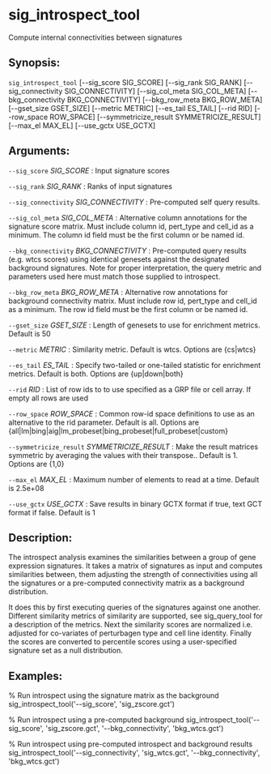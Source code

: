 # sig_introspect_tool
Compute internal connectivities between signatures

## Synopsis:
`sig_introspect_tool` [--sig_score SIG_SCORE] 
[--sig_rank SIG_RANK] [--sig_connectivity SIG_CONNECTIVITY] [--sig_col_meta SIG_COL_META] 
[--bkg_connectivity BKG_CONNECTIVITY] [--bkg_row_meta BKG_ROW_META] [--gset_size 
GSET_SIZE] [--metric METRIC] [--es_tail ES_TAIL] [--rid RID] [--row_space ROW_SPACE] 
[--symmetricize_result SYMMETRICIZE_RESULT] [--max_el MAX_EL] [--use_gctx USE_GCTX]

## Arguments:

`--sig_score` *SIG_SCORE*
: Input signature scores

`--sig_rank` *SIG_RANK*
: Ranks of input signatures

`--sig_connectivity` *SIG_CONNECTIVITY*
: Pre-computed self query results.

`--sig_col_meta` *SIG_COL_META*
: Alternative column annotations for the signature score matrix. Must include 
column id, pert_type and cell_id as a minimum. The column id field must be the 
first column or be named id.

`--bkg_connectivity` *BKG_CONNECTIVITY*
: Pre-computed query results (e.g. wtcs scores) using identical genesets against 
the designated background signatures. Note for proper interpretation, the query 
metric and parameters used here must match those supplied to introspect.

`--bkg_row_meta` *BKG_ROW_META*
: Alternative row annotations for background connectivity matrix. Must include 
row id, pert_type and cell_id as a minimum. The row id field must be the first 
column or be named id.

`--gset_size` *GSET_SIZE*
: Length of genesets to use for enrichment metrics. Default is 50

`--metric` *METRIC*
: Similarity metric. Default is wtcs. Options are {cs|wtcs}

`--es_tail` *ES_TAIL*
: Specify two-tailed or one-tailed statistic for enrichment metrics. Default is 
both. Options are {up|down|both}

`--rid` *RID*
: List of row ids to to use specified as a GRP file or cell array. If empty all 
rows are used

`--row_space` *ROW_SPACE*
: Common row-id space definitions to use as an alternative to the rid parameter. 
Default is all. Options are 
{all|lm|bing|aig|lm_probeset|bing_probeset|full_probeset|custom}

`--symmetricize_result` *SYMMETRICIZE_RESULT*
: Make the result matrices symmetric by averaging the values with their 
transpose.. Default is 1. Options are {1,0}

`--max_el` *MAX_EL*
: Maximum number of elements to read at a time. Default is 2.5e+08

`--use_gctx` *USE_GCTX*
: Save results in binary GCTX format if true, text GCT format if false. Default 
is 1

## Description:
The introspect analysis examines the similarities between a group of gene 
expression signatures. It takes a matrix of signatures as input and computes 
similarities between, them adjusting the strength of connectivities using all 
the signatures or a pre-computed connectivity matrix as a background 
distribution.
 
It does this by first executing queries of the signatures against one another. 
Different similarity metrics of similarity are supported, see sig_query_tool 
for a description of the metrics. Next the similarity scores are normalized 
i.e. adjusted for co-variates of perturbagen type and cell line identity. 
Finally the scores are converted to percentile scores using a user-specified 
signature set as a null distribution.
 
## Examples: 

% Run introspect using the signature matrix as the background 
sig_introspect_tool('--sig_score', 'sig_zscore.gct')
 
% Run introspect using a pre-computed background 
sig_introspect_tool('--sig_score', 'sig_zscore.gct', '--bkg_connectivity', 
'bkg_wtcs.gct')
 
% Run introspect using pre-computed introspect and background results 
sig_introspect_tool('--sig_connectivity', 'sig_wtcs.gct', '--bkg_connectivity', 
'bkg_wtcs.gct')
 
 

